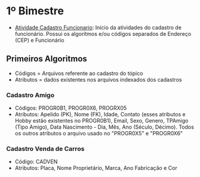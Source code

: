 # 1º Bimestre

- [Atividade Cadastro Funcionario](./AtividadeCadastroFuncionario/): Início da atividades do cadastro de funcionário. Possui os algorítmos e/ou códigos separados de Endereço (CEP) e Funcionário


## Primeiros Algoritmos

- Códigos = Arquivos referente ao cadastro do tópico
- Atributos = dados existentes nos arquivos indexados dos cadastros

### Cadastro Amigo

- Códigos: PROGR0B1, PROGR0X6, PROGRX05
- Atributos: Apelido (PK), Nome (FK), Idade, Contato (esses atributos e Hobby estão existentes no PROGR0B1), Email, Sexo, Genero, TPAmigo (Tipo Amigo), Data Nascimento - Dia, Mês, Ano (Século, Décimo). Todos os outros atributos o arquivo usado no "PROGR0X5" e "PROGR0X6" 

### Cadastro Venda de Carros

- Código: CADVEN
- Atributos: Placa, Nome Proprietário, Marca, Ano Fabricação e Cor
